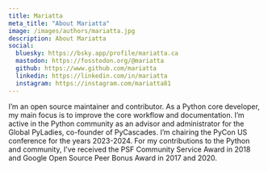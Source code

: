 ```yaml
---
title: Mariatta
meta_title: "About Mariatta"
image: /images/authors/mariatta.jpg
description: About Mariatta
social:
  bluesky: https://bsky.app/profile/mariatta.ca
  mastodon: https://fosstodon.org/@mariatta
  github: https://www.github.com/mariatta
  linkedin: https://linkedin.com/in/mariatta
  instagram: https://instagram.com/mariatta81
---
```


I’m an open source maintainer and contributor. As a Python core developer, my
main focus is to improve the core workflow and documentation. I’m active in the
Python community as an advisor and administrator for the Global PyLadies,
co-founder of PyCascades. I’m chairing the PyCon US conference for the years
2023-2024. For my contributions to the Python and community, I’ve received the
PSF Community Service Award in 2018 and Google Open Source Peer Bonus Award in
2017 and 2020.
